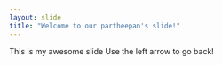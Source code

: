 ```yaml
---
layout: slide
title: "Welcome to our partheepan's slide!"
---
```

This is my awesome slide
Use the left arrow to go back!